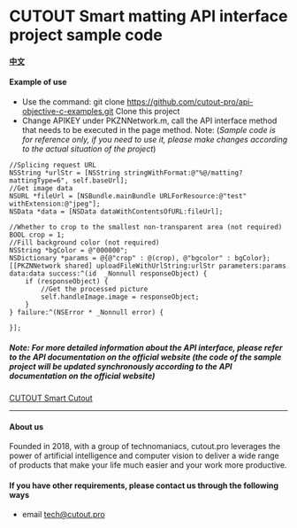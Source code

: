 # CUTOUT Smart matting API interface project sample code

#### [中文](./README_CN.md)

#### Example of use
- Use the command: git clone https://github.com/cutout-pro/api-objective-c-examples.git Clone this project
- Change APIKEY under PKZNNetwork.m, call the API interface method that needs to be executed in the page method. Note: (*Sample code is for reference only, if you need to use it, please make changes according to the actual situation of the project*)
```
//Splicing request URL
NSString *urlStr = [NSString stringWithFormat:@"%@/matting?mattingType=6", self.baseUrl];
//Get image data
NSURL *fileUrl = [NSBundle.mainBundle URLForResource:@"test" withExtension:@"jpeg"];
NSData *data = [NSData dataWithContentsOfURL:fileUrl];

//Whether to crop to the smallest non-transparent area (not required)
BOOL crop = 1;
//Fill background color (not required)
NSString *bgColor = @"000000";
NSDictionary *params = @{@"crop" : @(crop), @"bgcolor" : bgColor};
[[PKZNNetwork shared] uploadFileWithUrlString:urlStr parameters:params data:data success:^(id  _Nonnull responseObject) {
    if (responseObject) {
        //Get the processed picture
        self.handleImage.image = responseObject;
    }
} failure:^(NSError * _Nonnull error) {

}];
```

##### Note: For more detailed information about the API interface, please refer to the API documentation on the official website (the code of the sample project will be updated synchronously according to the API documentation on the official website)
[CUTOUT Smart Cutout](https://www.cutout.pro/api-document/)

---
#### About us
Founded in 2018, with a group of technomaniacs, cutout.pro leverages the power of artificial intelligence and computer vision to deliver a wide range of products that make your life much easier and your work more productive.

#### If you have other requirements, please contact us through the following ways
- email
  tech@cutout.pro
